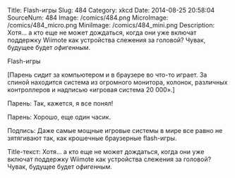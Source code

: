 Title: Flash-игры 
Slug: 484 
Category: xkcd 
Date: 2014-08-25 20:58:04 
SourceNum: 484 
Image: /comics/484.png 
MicroImage: /comics/484_micro.png 
MiniImage: /comics/484_mini.png 
Description: Хотя… а кто еще не может дождаться, когда они уже включат поддержку Wiimote как устройства слежения за головой? Чувак, будущее будет *офигенным*. 

Flash-игры

[Парень сидит за компьютером и в браузере во что-то играет. За спиной находится система из огромного монитора, колонок, различных контроллеров и надписью «игровая система 20 000».]

Парень: Так, кажется, я все понял!

Парень: Хорошо, еще один часик.

Подпись: Даже самые мощные игровые системы в мире все равно не зятягивают так, как крошечные браузерные flash-игры.

Title-текст: Хотя… а кто еще не может дождаться, когда они уже включат поддержку Wiimote как устройства слежения за головой? Чувак, будущее будет *офигенным*.